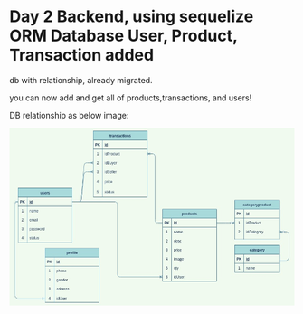 # Day 2 Backend, using sequelize ORM Database User, Product, Transaction added

db with relationship, already migrated.

you can now add and get all of products,transactions, and users!

DB relationship as below image:

![DB Relation](database-design.jpg)